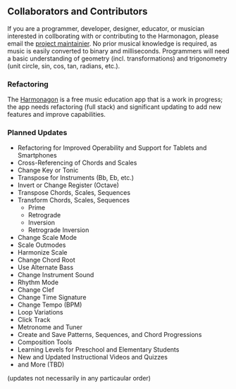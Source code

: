 ## Collaborators and Contributors

If you are a programmer, developer, designer, educator, or musician interested in collborating with or contributing to the Harmonagon, please email the [project maintainier](mailto:mitch@harmonagon.com). No prior musical knowledge is required, as music is easily converted to binary and milliseconds. Programmers will need a basic understanding of geometry (incl. transformations) and trigonometry (unit circle, sin, cos, tan, radians, etc.).

### Refactoring

The [Harmonagon](http://www.harmonagon.com/) is a free music education app that is a work in progress; the app needs refactoring (full stack) and significant updating to add new features and improve capabilities.

### Planned Updates

 * Refactoring for Improved Operability and Support for Tablets and Smartphones 
 * Cross-Referencing of Chords and Scales
 *	Change Key or Tonic
 *	Transpose for Instruments (Bb, Eb, etc.)
 *	Invert or Change Register (Octave)
 *	Transpose Chords, Scales, Sequences
 *	Transform Chords, Scales, Sequences 
    *	Prime
    *	Retrograde
    *	Inversion
    *	Retrograde Inversion
 *	Change Scale Mode
 * Scale Outmodes
 * Harmonize Scale
 *	Change Chord Root
 * Use Alternate Bass
 *	Change Instrument Sound
 *	Rhythm Mode
 * Change Clef
 * Change Time Signature
 * Change Tempo (BPM)
 * Loop Variations
 * Click Track
 *	Metronome and Tuner
 *	Create and Save Patterns, Sequences, and Chord Progressions
 * Composition Tools
 *	Learning Levels for Preschool and Elementary Students
 *	New and Updated Instructional Videos and Quizzes
 *	and More (TBD)
 
 (updates not necessarily in any particaular order)

